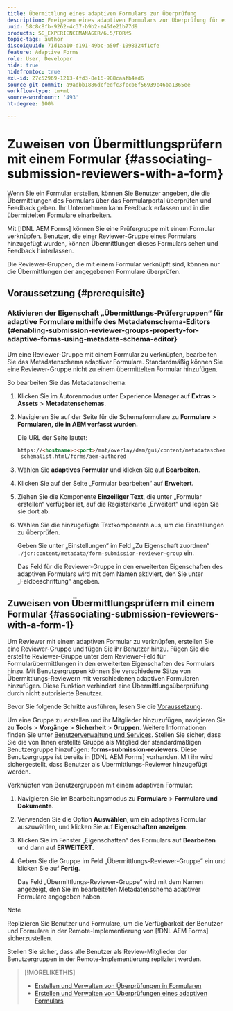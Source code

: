 ```yaml
---
title: Übermittlung eines adaptiven Formulars zur Überprüfung
description: Freigeben eines adaptiven Formulars zur Überprüfung für ein oder mehrere Prüferinnen oder Prüfer.
uuid: 58c8c8fb-9262-4c37-b9b2-e46fe21b77d9
products: SG_EXPERIENCEMANAGER/6.5/FORMS
topic-tags: author
discoiquuid: 71d1aa10-d191-49bc-a50f-1098324f1cfe
feature: Adaptive Forms
role: User, Developer
hide: true
hidefromtoc: true
exl-id: 27c52969-1213-4fd3-8e16-988caafb4ad6
source-git-commit: a9adbb1886dcfedfc3fccb6f56939c46ba1365ee
workflow-type: tm+mt
source-wordcount: '493'
ht-degree: 100%

---
```


# Zuweisen von Übermittlungsprüfern mit einem Formular {#associating-submission-reviewers-with-a-form}

Wenn Sie ein Formular erstellen, können Sie Benutzer angeben, die die Übermittlungen des Formulars über das Formularportal überprüfen und Feedback geben. Ihr Unternehmen kann Feedback erfassen und in die übermittelten Formulare einarbeiten.

Mit [!DNL AEM Forms] können Sie eine Prüfergruppe mit einem Formular verknüpfen. Benutzer, die einer Reviewer-Gruppe eines Formulars hinzugefügt wurden, können Übermittlungen dieses Formulars sehen und Feedback hinterlassen.

Die Reviewer-Gruppen, die mit einem Formular verknüpft sind, können nur die Übermittlungen der angegebenen Formulare überprüfen.

## Voraussetzung {#prerequisite}

### Aktivieren der Eigenschaft „Übermittlungs-Prüfergruppen“ für adaptive Formulare mithilfe des Metadatenschema-Editors {#enabling-submission-reviewer-groups-property-for-adaptive-forms-using-metadata-schema-editor}

Um eine Reviewer-Gruppe mit einem Formular zu verknüpfen, bearbeiten Sie das Metadatenschema adaptiver Formulare. Standardmäßig können Sie eine Reviewer-Gruppe nicht zu einem übermittelten Formular hinzufügen.

So bearbeiten Sie das Metadatenschema:

1. Klicken Sie im Autorenmodus unter Experience Manager auf **Extras** > **Assets** > **Metadatenschemas**.
1. Navigieren Sie auf der Seite für die Schemaformulare zu **Formulare** > **Formularen, die in AEM verfasst wurden.**

   Die URL der Seite lautet:

   ```html
   https://<hostname>:<port>/mnt/overlay/dam/gui/content/metadataschemaeditor/
    schemalist.html/forms/aem-authored
   ```

1. Wählen Sie **adaptives Formular** und klicken Sie auf **Bearbeiten**.
1. Klicken Sie auf der Seite „Formular bearbeiten“ auf **Erweitert**.
1. Ziehen Sie die Komponente **Einzeiliger Text**, die unter „Formular erstellen“ verfügbar ist, auf die Registerkarte „Erweitert“ und legen Sie sie dort ab.
1. Wählen Sie die hinzugefügte Textkomponente aus, um die Einstellungen zu überprüfen.

   Geben Sie unter „Einstellungen“ im Feld „Zu Eigenschaft zuordnen“ `./jcr:content/metadata/form-submission-reviewer-group` ein.

   Das Feld für die Reviewer-Gruppe in den erweiterten Eigenschaften des adaptiven Formulars wird mit dem Namen aktiviert, den Sie unter „Feldbeschriftung“ angeben.

## Zuweisen von Übermittlungsprüfern mit einem Formular {#associating-submission-reviewers-with-a-form-1}

Um Reviewer mit einem adaptiven Formular zu verknüpfen, erstellen Sie eine Reviewer-Gruppe und fügen Sie ihr Benutzer hinzu. Fügen Sie die erstellte Reviewer-Gruppe unter dem Reviewer-Feld für Formularübermittlungen in den erweiterten Eigenschaften des Formulars hinzu.
Mit Benutzergruppen können Sie verschiedene Sätze von Übermittlungs-Reviewern mit verschiedenen adaptiven Formularen hinzufügen. Diese Funktion verhindert eine Übermittlungsüberprüfung durch nicht autorisierte Benutzer.

Bevor Sie folgende Schritte ausführen, lesen Sie die [Voraussetzung](adding-reviewers-form.md#prerequisite).

Um eine Gruppe zu erstellen und ihr Mitglieder hinzuzufügen, navigieren Sie zu **Tools** > **Vorgänge** > **Sicherheit** > **Gruppen**.
Weitere Informationen finden Sie unter [Benutzerverwaltung und Services](https://experienceleague.adobe.com/docs/experience-manager-65/administering/security/security.html?lang=de).
Stellen Sie sicher, dass Sie die von Ihnen erstellte Gruppe als Mitglied der standardmäßigen Benutzergruppe hinzufügen: **forms-submission-reviewers**. Diese Benutzergruppe ist bereits in [!DNL AEM Forms] vorhanden. Mit ihr wird sichergestellt, dass Benutzer als Übermittlungs-Reviewer hinzugefügt werden.

Verknüpfen von Benutzergruppen mit einem adaptiven Formular:

1. Navigieren Sie im Bearbeitungsmodus zu **Formulare** > **Formulare und Dokumente**.
1. Verwenden Sie die Option **Auswählen**, um ein adaptives Formular auszuwählen, und klicken Sie auf **Eigenschaften anzeigen**.
1. Klicken Sie im Fenster „Eigenschaften“ des Formulars auf **Bearbeiten** und dann auf **ERWEITERT**.
1. Geben Sie die Gruppe im Feld „Übermittlungs-Reviewer-Gruppe“ ein und klicken Sie auf **Fertig**.

   Das Feld „Übermittlungs-Reviewer-Gruppe“ wird mit dem Namen angezeigt, den Sie im bearbeiteten Metadatenschema adaptiver Formulare angegeben haben.

>[!NOTE]
>
>Replizieren Sie Benutzer und Formulare, um die Verfügbarkeit der Benutzer und Formulare in der Remote-Implementierung von [!DNL AEM Forms] sicherzustellen.
>
>Stellen Sie sicher, dass alle Benutzer als Review-Mitglieder der Benutzergruppen in der Remote-Implementierung repliziert werden.

>[!MORELIKETHIS]
>
>* [Erstellen und Verwalten von Überprüfungen in Formularen](/help/forms/create-reviews-forms.md)
>* [Erstellen und Verwalten von Überprüfungen eines adaptiven Formulars](/help/forms/review-adaptiveforms-in-sites-page.md)

